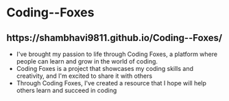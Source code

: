 # Coding--Foxes
<h2>https://shambhavi9811.github.io/Coding--Foxes/</h2>
<ul>
  <li>I've brought my passion to life through Coding Foxes, a platform where people can learn and grow in the world of coding.</li>
  <li>Coding Foxes is a project that showcases my coding skills and creativity, and I'm excited to share it with others</li>
  <li>Through Coding Foxes, I've created a resource that I hope will help others learn and succeed in coding</li>
</ul>
